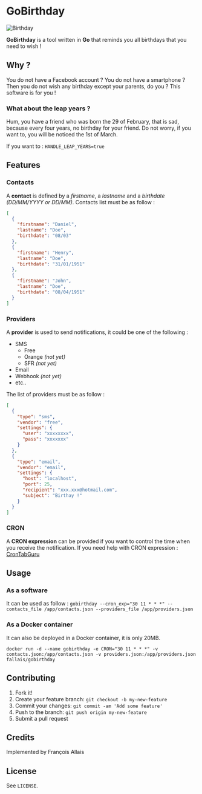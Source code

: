 # GoBirthday

![Birthday](https://github.com/fallais/gobirthday/blob/master/birthday.png)

**GoBirthday** is a tool written in **Go** that reminds you all birthdays that you need to wish !

## Why ?

You do not have a Facebook account ? You do not have a smartphone ? Then you do not wish any birthday except your parents, do you ? This software is for you !

### What about the leap years ?

Hum, you have a friend who was born the 29 of February, that is sad, because every four years, no birthday for your friend. Do not worry, if you want to, you will be noticed the 1st of March.

If you want to : `HANDLE_LEAP_YEARS=true`

## Features

### Contacts

A **contact** is defined by a *firstname*, a *lastname* and a *birthdate (DD/MM/YYYY or DD/MM)*. Contacts list must be as follow :

```json
[
  {
    "firstname": "Daniel",
    "lastname": "Doe",
    "birthdate": "08/03"
  },
  {
    "firstname": "Henry",
    "lastname": "Doe",
    "birthdate": "31/01/1951"
  },
  {
    "firstname": "John",
    "lastname": "Doe",
    "birthdate": "08/04/1951"
  }
]
```

### Providers

A **provider** is used to send notifications, it could be one of the following :

- SMS
  - Free
  - Orange *(not yet)*
  - SFR *(not yet)*
- Email
- Webhook *(not yet)*
- etc..

The list of providers must be as follow :

```json
[
  {
    "type": "sms",
    "vendor": "free",
    "settings": {
      "user": "xxxxxxxx",
      "pass": "xxxxxxx"
    }
  },
  {
    "type": "email",
    "vendor": "email",
    "settings": {
      "host": "localhost",
      "port": 25,
      "recipient": "xxx.xxx@hotmail.com",
      "subject": "Birthay !"
    }
  }
]
```

### CRON

A **CRON expression** can be provided if you want to control the time when you receive the notification. If you need help with CRON expression : [CronTabGuru](https://crontab.guru/)

## Usage

### As a software

It can be used as follow : `gobirthday --cron_exp="30 11 * * *" --contacts_file /app/contacts.json --providers_file /app/providers.json`

### As a Docker container

It can also be deployed in a Docker container, it is only 20MB.

`docker run -d --name gobirthday -e CRON="30 11 * * *" -v contacts.json:/app/contacts.json -v providers.json:/app/providers.json fallais/gobirthday`

## Contributing

1. Fork it!
2. Create your feature branch: `git checkout -b my-new-feature`
3. Commit your changes: `git commit -am 'Add some feature'`
4. Push to the branch: `git push origin my-new-feature`
5. Submit a pull request

## Credits

Implemented by François Allais

## License

See `LICENSE`.